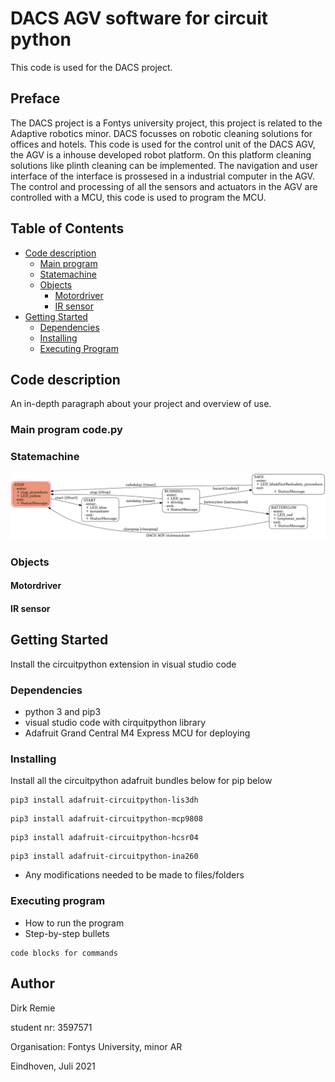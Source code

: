 # DACS AGV software for circuit python 

This code is used for the DACS project. 

## Preface
The DACS project is a Fontys university project, this project is related to the Adaptive robotics minor. DACS focusses on robotic cleaning solutions for offices and hotels. This code is used for the control unit of the DACS AGV, the AGV is a inhouse developed robot platform. On this platform cleaning solutions like plinth cleaning can be implemented. The navigation and user interface of the interface is prossesed in a industrial computer in the AGV. The control and processing of all the sensors and actuators in the AGV are controlled with a MCU, this code is used to program the MCU. 
 
## Table of Contents
- [Code description](#code-description)
    - [Main program](#main-program-code.py)
    - [Statemachine](#statemachine)
    - [Objects](#objects)
        - [Motordriver](#motordriver)
        - [IR sensor](#ir-sensor)
- [Getting Started](#getting-started)
    - [Dependencies](#dependencies)
    - [Installing](#installing)
    - [Executing Program](#executing-program)

## Code description

An in-depth paragraph about your project and overview of use.

### Main program code.py

### Statemachine
![alt text](https://github.com/fontysrobotics/AGV_control_ROS_MCU/blob/master/agv_state_diagram.png?raw=true)

### Objects

#### Motordriver

#### IR sensor


## Getting Started
Install the circuitpython extension in visual studio code 

### Dependencies

* python 3 and pip3 
* visual studio code with cirquitpython library
* Adafruit Grand Central M4 Express MCU for deploying

### Installing
Install all the circuitpython adafruit bundles below for pip below 
```
pip3 install adafruit-circuitpython-lis3dh
```
```
pip3 install adafruit-circuitpython-mcp9808
```
```
pip3 install adafruit-circuitpython-hcsr04
```
```
pip3 install adafruit-circuitpython-ina260
```
* Any modifications needed to be made to files/folders

### Executing program

* How to run the program
* Step-by-step bullets
```
code blocks for commands
```

## Author
Dirk Remie 

student nr: 3597571

Organisation: Fontys University, minor AR 

Eindhoven, Juli 2021

